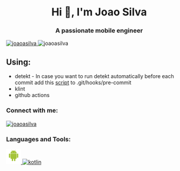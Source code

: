 <h1 align="center">Hi 👋, I'm Joao Silva</h1>
<h3 align="center">A passionate mobile engineer</h3>
<p align="left">
 <a href="https://github.com/joaoasilva/joaocv/actions/workflows/pre-merge.yaml" target="blank">
  <img src="https://github.com/joaoasilva/joaocv/actions/workflows/pre-merge.yaml/badge.svg" alt="joaoasilva" />
 </a> 
 <img src="https://komarev.com/ghpvc/?username=joaoasilva&label=Profile%20views&color=0e75b6&style=flat" alt="joaoasilva" />
</p>

<h2>Using:</h2>
 <ul>
  <li>detekt - In case you want to run detekt automatically before each commit add this <a href="https://raw.githubusercontent.com/joaoasilva/joaocv/master/pre-commit">script<a> to .git/hooks/pre-commit
  </li>
  <li>klint</li>
  <li>github actions</li>
</ul>
  
<h3 align="left">Connect with me:</h3>
<p align="left">
<a href="https://linkedin.com/in/joaoasilva" target="blank"><img align="center" src="https://raw.githubusercontent.com/rahuldkjain/github-profile-readme-generator/master/src/images/icons/Social/linked-in-alt.svg" alt="joaoasilva" height="30" width="40" /></a>
</p>

<h3 align="left">Languages and Tools:</h3>
<p align="left"> <a href="https://developer.android.com" target="_blank" rel="noreferrer"> <img src="https://raw.githubusercontent.com/devicons/devicon/master/icons/android/android-original-wordmark.svg" alt="android" width="40" height="40"/> </a> <a href="https://kotlinlang.org" target="_blank" rel="noreferrer"> <img src="https://www.vectorlogo.zone/logos/kotlinlang/kotlinlang-icon.svg" alt="kotlin" width="40" height="40"/> </a> </p>

